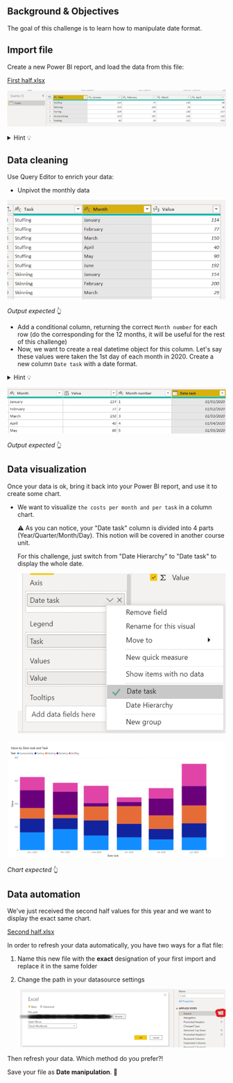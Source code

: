 ## Background & Objectives

The goal of this challenge is to learn how to manipulate date format.

## Import file

Create a new Power BI report, and load the data from this file:

[First half.xlsx](assets/First_half.xlsx)

![assets/Untitled.png](assets/Untitled.png)

<details><summary markdown='span'>Hint 💡
</summary>
  - Drop 1st top row
  - Use first row as headers
  - Name 1st column ⇒ Task
</details>

## Data cleaning

Use Query Editor to enrich your data:

- Unpivot the monthly data

![assets/Untitled%201.png](assets/Untitled%201.png)

*Output expected* 👆

- Add a conditional column, returning the correct `Month number` for each row (do the corresponding for the 12 months, it will be useful for the rest of this challenge)
- Now, we want to create a real datetime object for this column. Let's say these values were taken the 1st day of each month in 2020. Create a new column `Date task` with a date format.

<details><summary markdown='span'>Hint 💡
</summary>
  - Create an aggregated column you will transform in date format
  - `Date task = "01/" & [Month number] & "/2020"`
</details>

![assets/Untitled%202.png](assets/Untitled%202.png)

*Output expected* 👆

## Data visualization

Once your data is ok, bring it back into your Power BI report, and use it to create some chart.

- We want to visualize `the costs per month and per task` in a column chart.

    ⚠ As you can notice, your "Date task" column is divided into 4 parts (Year/Quarter/Month/Day). This notion will be covered in another course unit.

    For this challenge, just switch from "Date Hierarchy" to "Date task" to display the whole date.

    ![assets/Untitled%203.png](assets/Untitled%203.png)

![assets/Untitled%204.png](assets/Untitled%204.png)

*Chart expected* 👆

## Data automation

We've just received the second half values for this year and we want to display the exact same chart.

[Second half.xlsx](assets/Second_half.xlsx)

In order to refresh your data automatically, you have two ways for a flat file:

1. Name this new file with the **exact** designation of your first import and replace it in the same folder
2. Change the path in your datasource settings

    ![assets/Untitled%205.png](assets/Untitled%205.png)

Then refresh your data. Which method do you prefer?!

Save your file as **Date manipulation**. 💾
